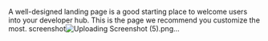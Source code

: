 A well-designed landing page is a good starting place to welcome users into your developer hub. This is the page we recommend you customize the most.
screenshot![Uploading Screenshot (5).png…]()
